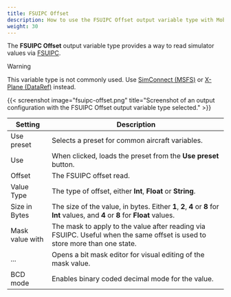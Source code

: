 ```yaml
---
title: FSUIPC Offset
description: How to use the FSUIPC Offset output variable type with MobiFlight.
weight: 30
---
```


The **FSUIPC Offset** output variable type provides a way to read simulator values via [FSUIPC](https://www.fsuipc.com/).

> [!WARNING]
> This variable type is not commonly used. Use [SimConnect (MSFS)](/features/output-variable-types/simconnect-msfs/) or [X-Plane (DataRef)](/features/output-variable-types/x-plane-dataref/) instead.

{{< screenshot image="fsuipc-offset.png" title="Screenshot of an output configuration with the FSUIPC Offset output variable type selected." >}}

| Setting         | Description                                                                                                                       |
| --------------- | --------------------------------------------------------------------------------------------------------------------------------- |
| Use preset      | Selects a preset for common aircraft variables.                                                                                   |
| Use             | When clicked, loads the preset from the **Use preset** button.                                                                    |
| Offset          | The FSUIPC offset read.                                                                                                           |
| Value Type      | The type of offset, either **Int**, **Float** or **String**.                                                                      |
| Size in Bytes   | The size of the value, in bytes. Either **1**, **2**, **4** or **8** for **Int** values, and **4** or **8** for **Float** values. |
| Mask value with | The mask to apply to the value after reading via FSUIPC. Useful when the same offset is used to store more than one state.        |
| ...             | Opens a bit mask editor for visual editing of the mask value.                                                                     |
| BCD mode        | Enables binary coded decimal mode for the value.                                                                                  |
